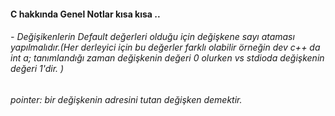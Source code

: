 #### C hakkında Genel Notlar kısa kısa ..

###### - Değişikenlerin Default değerleri olduğu için değişkene sayı ataması yapılmalıdır.(Her derleyici için bu değerler farklı olabilir örneğin dev c++ da int a; tanımlandığı zaman değişkenin değeri 0 olurken vs stdioda değişkenin değeri 1'dir. )
###### pointer: bir değişkenin adresini tutan değişken demektir.
###### 
